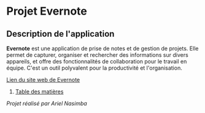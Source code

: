 # Projet Evernote

## Description de l'application

**Evernote** est une application de prise de notes et de gestion de projets. Elle permet de capturer, organiser et rechercher des informations sur divers appareils, et offre des fonctionnalités de collaboration pour le travail en équipe. C'est un outil polyvalent pour la productivité et l'organisation.

[Lien du site web de Evernote](https://evernote.com/fr-fr)

1. [Table des matières](#./dossier-analyse/0-table-des-matières.md)

*Projet réalisé par Ariel Nasimba*
